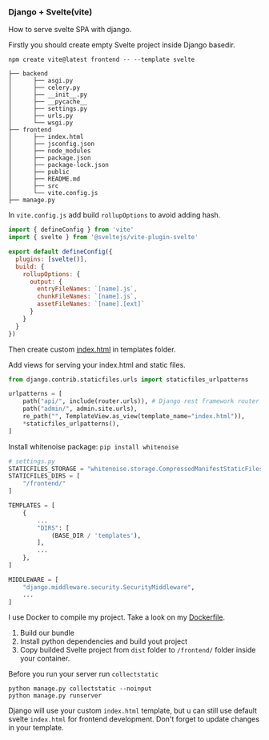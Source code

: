 ### Django + Svelte(vite)

How to serve svelte SPA with django. 

Firstly you should create empty Svelte project inside Django basedir.
```
npm create vite@latest frontend -- --template svelte
```
```
├── backend
│      ├── asgi.py
│      ├── celery.py
│      ├── __init__.py
│      ├── __pycache__
│      ├── settings.py
│      ├── urls.py
│      └── wsgi.py
├── frontend
│      ├── index.html
│      ├── jsconfig.json
│      ├── node_modules
│      ├── package.json
│      ├── package-lock.json
│      ├── public
│      ├── README.md
│      ├── src
│      └── vite.config.js
├── manage.py
```
In `vite.config.js` add build `rollupOptions` to avoid adding hash.
```javascript
import { defineConfig } from 'vite'
import { svelte } from '@sveltejs/vite-plugin-svelte'

export default defineConfig({
  plugins: [svelte()],
  build: {
    rollupOptions: {
      output: {
        entryFileNames: `[name].js`,
        chunkFileNames: `[name].js`,
        assetFileNames: `[name].[ext]`
      }
    }
  }
})
```


Then create custom [index.html](index.html) in templates folder.

Add views for serving your index.html and static files.
```python
from django.contrib.staticfiles.urls import staticfiles_urlpatterns

urlpatterns = [
    path("api/", include(router.urls)), # Django rest framework router
    path("admin/", admin.site.urls),
    re_path("", TemplateView.as_view(template_name="index.html")),
    *staticfiles_urlpatterns(),
]
```
Install whitenoise package: `pip install whitenoise`

```python
# settings.py
STATICFILES_STORAGE = "whitenoise.storage.CompressedManifestStaticFilesStorage"
STATICFILES_DIRS = [
    "/frontend/"
]

TEMPLATES = [
    {
        ...
        "DIRS": [
            (BASE_DIR / 'templates'),
        ],
        ...
    },
]

MIDDLEWARE = [
    "django.middleware.security.SecurityMiddleware",
    ...
]
```

I use Docker to compile my project. Take a look on my [Dockerfile](Dockerfile).

1) Build our bundle
2) Install python dependencies and build yout project
3) Copy builded Svelte project from `dist` folder to `/frontend/` folder inside your container.

Before you run your server run `collectstatic`

```
python manage.py collectstatic --noinput
python manage.py runserver
```

Django will use your custom `index.html` template, but u can still use default svelte `index.html` for frontend development. Don't forget to update changes in your template.
